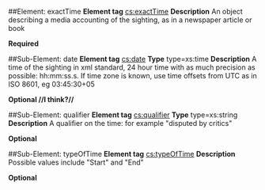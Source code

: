 ##Element: exactTime
**Element tag** <cs:exactTime>
**Description** An object describing a media accounting of the sighting, as in a newspaper article or book

**Required**

##Sub-Element: date
**Element tag** <cs:date>
**Type** type=xs:time
**Description** A time of the sighting in xml standard, 24 hour time with as much precision as possible: hh:mm:ss.s. If time zone is known, use time offsets from UTC as in ISO 8601, eg 03:45:30+05

**Optional //I think?//**

##Sub-Element: qualifier
**Element tag** <cs:qualifier>
**Type** type=xs:string
**Description** A qualifier on the time: for example "disputed by critics"

**Optional**

##Sub-Element: typeOfTime
**Element tag** <cs:typeOfTime>
**Description** Possible values include "Start" and "End"

**Optional**

